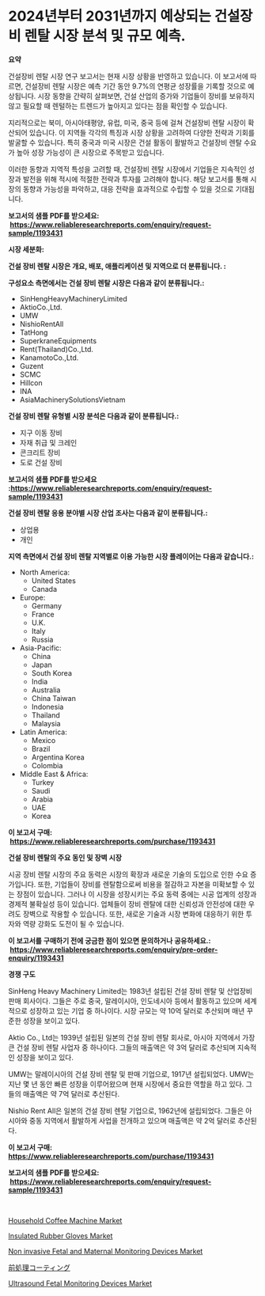 <p><h1>2024년부터 2031년까지 예상되는 건설장비 렌탈 시장 분석 및 규모 예측.</h1></p><p><strong>요약</strong></p>
<p><p>건설장비 렌탈 시장 연구 보고서는 현재 시장 상황을 반영하고 있습니다. 이 보고서에 따르면, 건설장비 렌탈 시장은 예측 기간 동안 9.7%의 연평균 성장률을 기록할 것으로 예상됩니다. 시장 동향을 간략히 살펴보면, 건설 산업의 증가와 기업들이 장비를 보유하지 않고 필요할 때 렌털하는 트렌드가 높아지고 있다는 점을 확인할 수 있습니다.</p><p>지리적으로는 북미, 아시아태평양, 유럽, 미국, 중국 등에 걸쳐 건설장비 렌탈 시장이 확산되어 있습니다. 이 지역들 각각의 특징과 시장 상황을 고려하여 다양한 전략과 기회를 발굴할 수 있습니다. 특히 중국과 미국 시장은 건설 활동이 활발하고 건설장비 렌탈 수요가 높아 성장 가능성이 큰 시장으로 주목받고 있습니다.</p><p>이러한 동향과 지역적 특성을 고려할 때, 건설장비 렌탈 시장에서 기업들은 지속적인 성장과 발전을 위해 적시에 적절한 전략과 투자를 고려해야 합니다. 해당 보고서를 통해 시장의 동향과 가능성을 파악하고, 대응 전략을 효과적으로 수립할 수 있을 것으로 기대됩니다.</p></p>
<p><strong>보고서의 샘플 PDF를 받으세요: &nbsp;<a href="https://www.reliableresearchreports.com/enquiry/request-sample/1193431">https://www.reliableresearchreports.com/enquiry/request-sample/1193431</a></strong></p>
<p><strong>시장 세분화:</strong></p>
<p><strong> 건설 장비 렌탈 시장은 개요, 배포, 애플리케이션 및 지역으로 더 분류됩니다. :</strong></p>
<p><strong>구성요소 측면에서는 건설 장비 렌탈 시장은 다음과 같이 분류됩니다.:</strong></p>
<p><ul><li>SinHengHeavyMachineryLimited</li><li>AktioCo.,Ltd.</li><li>UMW</li><li>NishioRentAll</li><li>TatHong</li><li>SuperkraneEquipments</li><li>Rent(Thailand)Co.,Ltd.</li><li>KanamotoCo.,Ltd.</li><li>Guzent</li><li>SCMC</li><li>Hillcon</li><li>INA</li><li>AsiaMachinerySolutionsVietnam</li></ul></p>
<p><strong> 건설 장비 렌탈 유형별 시장 분석은 다음과 같이 분류됩니다.:</strong></p>
<p><ul><li>지구 이동 장비</li><li>자재 취급 및 크레인</li><li>콘크리트 장비</li><li>도로 건설 장비</li></ul></p>
<p><strong>보고서의 샘플 PDF를 받으세요 :<a href="https://www.reliableresearchreports.com/enquiry/request-sample/1193431">https://www.reliableresearchreports.com/enquiry/request-sample/1193431</a></strong></p>
<p><strong> 건설 장비 렌탈 응용 분야별 시장 산업 조사는 다음과 같이 분류됩니다.:</strong></p>
<p><ul><li>상업용</li><li>개인</li></ul></p>
<p><strong>지역 측면에서 건설 장비 렌탈 지역별로 이용 가능한 시장 플레이어는 다음과 같습니다.:</strong></p>
<p><ul>
    <li>
        North America:
        <ul>
            <li>United States</li>
            <li>Canada</li>
        </ul>
    </li>
    <li>
        Europe:
        <ul>
            <li>Germany</li>
            <li>France</li>
            <li>U.K.</li>
            <li>Italy</li>
            <li>Russia</li>
        </ul>
    </li>
    <li>
        Asia-Pacific:
        <ul>
            <li>China</li>
            <li>Japan</li>
            <li>South Korea</li>
            <li>India</li>
            <li>Australia</li>
            <li>China Taiwan</li>
            <li>Indonesia</li>
            <li>Thailand</li>
            <li>Malaysia</li>
        </ul>
    </li>
    <li>
        Latin America:
        <ul>
            <li>Mexico</li>
            <li>Brazil</li>
            <li>Argentina Korea</li>
            <li>Colombia</li>
        </ul>
    </li>
    <li>
        Middle East & Africa:
        <ul>
            <li>Turkey</li>
            <li>Saudi</li>
            <li>Arabia</li>
            <li>UAE</li>
            <li>Korea</li>
        </ul>
    </li>
    </ul></p>
<p><strong>이 보고서 구매: &nbsp;<a href="https://www.reliableresearchreports.com/purchase/1193431">https://www.reliableresearchreports.com/purchase/1193431</a></strong></p>
<p><strong>건설 장비 렌탈의 주요 동인 및 장벽 시장</strong></p>
<p><p>시공 장비 렌탈 시장의 주요 동력은 시장의 확장과 새로운 기술의 도입으로 인한 수요 증가입니다. 또한, 기업들이 장비를 렌탈함으로써 비용을 절감하고 자본을 미확보할 수 있는 장점이 있습니다. 그러나 이 시장을 성장시키는 주요 동력 중에는 시공 업계의 성장과 경제적 불확실성 등이 있습니다. 업체들이 장비 렌탈에 대한 신뢰성과 안전성에 대한 우려도 장벽으로 작용할 수 있습니다. 또한, 새로운 기술과 시장 변화에 대응하기 위한 투자와 역량 강화도 도전이 될 수 있습니다.</p></p>
<p><strong>이 보고서를 구매하기 전에 궁금한 점이 있으면 문의하거나 공유하세요.: &nbsp;<a href="https://www.reliableresearchreports.com/enquiry/pre-order-enquiry/1193431">https://www.reliableresearchreports.com/enquiry/pre-order-enquiry/1193431</a></strong></p>
<p><strong>경쟁 구도</strong></p>
<p><p>SinHeng Heavy Machinery Limited는 1983년 설립된 건설 장비 렌탈 및 산업장비 판매 회사이다. 그들은 주로 중국, 말레이시아, 인도네시아 등에서 활동하고 있으며 세계적으로 성장하고 있는 기업 중 하나이다. 시장 규모는 약 10억 달러로 추산되며 매년 꾸준한 성장을 보이고 있다.</p><p>Aktio Co., Ltd는 1939년 설립된 일본의 건설 장비 렌탈 회사로, 아시아 지역에서 가장 큰 건설 장비 렌탈 사업자 중 하나이다. 그들의 매출액은 약 3억 달러로 추산되며 지속적인 성장을 보이고 있다.</p><p>UMW는 말레이시아의 건설 장비 렌탈 및 판매 기업으로, 1917년 설립되었다. UMW는 지난 몇 년 동안 빠른 성장을 이루어왔으며 현재 시장에서 중요한 역할을 하고 있다. 그들의 매출액은 약 7억 달러로 추산된다.</p><p>Nishio Rent All은 일본의 건설 장비 렌탈 기업으로, 1962년에 설립되었다. 그들은 아시아와 중동 지역에서 활발하게 사업을 전개하고 있으며 매출액은 약 2억 달러로 추산된다.</p></p>
<p><strong>이 보고서 구매: &nbsp; <a href="https://www.reliableresearchreports.com/purchase/1193431">https://www.reliableresearchreports.com/purchase/1193431</a></strong></p>
<p><strong>보고서의 샘플 PDF를 받으세요: &nbsp;<a href="https://www.reliableresearchreports.com/enquiry/request-sample/1193431">https://www.reliableresearchreports.com/enquiry/request-sample/1193431</a></strong><strong></strong></p>
<p>&nbsp;</p>
<p><p><a href="https://github.com/abdelrhmankishk22/Market-Research-Report-List-3/blob/main/household-coffee-machine-market.md">Household Coffee Machine Market</a></p><p><a href="https://github.com/ChiragRp1/Market-Research-Report-List-3/blob/main/insulated-rubber-gloves-market.md">Insulated Rubber Gloves Market</a></p><p><a href="https://issuu.com/reportprime-2/docs/non-invasive-fetal-and-maternal-mon_07cbabd6cebb0a">Non invasive Fetal and Maternal Monitoring Devices Market</a></p><p><a href="https://github.com/lrlmopnhwd79300/Market-Research-Report-List-1/blob/main/89087794259.md">前処理コーティング</a></p><p><a href="https://issuu.com/reportprime-2/docs/ultrasound-fetal-monitoring-devices-market-size-20">Ultrasound Fetal Monitoring Devices Market</a></p></p>